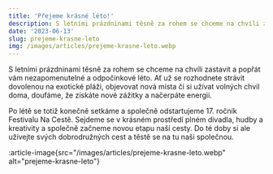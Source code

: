```yaml
---
title: 'Přejeme krásné léto!'
description: S letními prázdninami těsně za rohem se chceme na chvíli zastavit a popřát vám nezapomenutelné a odpočinkové léto. Ať už se rozhodnete strávit dovolenou na exotické pláži, objevovat nová místa či si užívat volných chvil doma, doufáme, že získáte nové zážitky a načerpáte energii.
date: '2023-06-13'
slug: prejeme-krasne-leto
img: /images/articles/prejeme-krasne-leto.webp
---
```



S letními prázdninami těsně za rohem se chceme na chvíli zastavit a popřát vám nezapomenutelné a odpočinkové léto. Ať už se rozhodnete strávit dovolenou na exotické pláži, objevovat nová místa či si užívat volných chvil doma, doufáme, že získáte nové zážitky a načerpáte energii.

Po létě se totiž konečně setkáme a společně odstartujeme 17. ročník Festivalu Na Cestě. Sejdeme se v krásném prostředí plném divadla, hudby a kreativity a společně začneme novou etapu naší cesty. Do té doby si ale užívejte svých dobrodružných cest a těstě se na tu naši společnou.

:article-image{src="/images/articles/prejeme-krasne-leto.webp" alt="prejeme-krasne-leto"}

